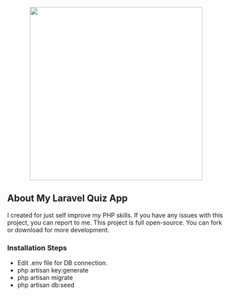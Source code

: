 <p align="center"><a href="https://laravel.com" target="_blank"><img src="https://raw.githubusercontent.com/laravel/art/master/logo-lockup/5%20SVG/2%20CMYK/1%20Full%20Color/laravel-logolockup-cmyk-red.svg" width="400"></a></p>

## About My Laravel Quiz App

I created for just self improve my PHP skills. If you have any issues with this project, you can report to me. This project is full open-source. You can fork or download for more development.

### Installation Steps

- Edit .env file for DB connection.
- php artisan key:generate
- php artisan migrate
- php artisan db:seed
